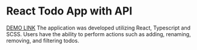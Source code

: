 # React Todo App with API

[DEMO LINK](https://alexrog01.github.io/react-todo-app/) The application was developed utilizing React, Typescript and SCSS. Users have the ability to perform actions such as adding, renaming, removing, and filtering todos.
